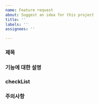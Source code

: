 ```yaml
---
name: Feature request
about: Suggest an idea for this project
title: ''
labels: ''
assignees: ''

---
```


### 제목
### 기능에 대한 설명
### checkList
### 주의사항
